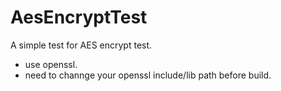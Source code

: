 # AesEncryptTest

A simple test for AES encrypt test.

* use openssl.
* need to channge your openssl include/lib path before build.
